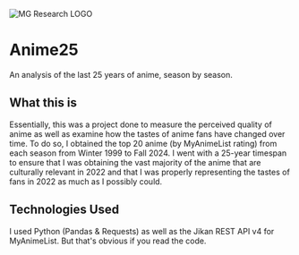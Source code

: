 ![MG Research LOGO](https://github.com/manga-guy/Anime25/assets/68157143/9a4a3241-2589-4bae-a400-69788c420b69)

# Anime25
An analysis of the last 25 years of anime, season by season.


## What this is
Essentially, this was a project done to measure the perceived quality of anime as well as examine how the tastes of anime fans have changed over time. To do so, I obtained the top 20 anime (by MyAnimeList rating) from each season from Winter 1999 to Fall 2024. I went with a 25-year timespan to ensure that I was obtaining the vast majority of the anime that are culturally relevant in 2022 and that I was properly representing the tastes of fans in 2022 as much as I possibly could.

## Technologies Used
I used Python (Pandas & Requests) as well as the Jikan REST API v4 for MyAnimeList. But that's obvious if you read the code. 
